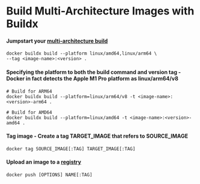 # Build Multi-Architecture Images with Buildx

#### Jumpstart your [multi-architecture build](https://www.docker.com/blog/how-to-rapidly-build-multi-architecture-images-with-buildx/)
```
docker buildx build --platform linux/amd64,linux/arm64 \
--tag <image-name>:<version> .
```

#### Specifying the platform to both the build command and version tag - Docker in fact detects the Apple M1 Pro platform as linux/arm64/v8
```
# Build for ARM64 
docker buildx build --platform=linux/arm64/v8 -t <image-name>:<version>-arm64 .

# Build for AMD64
docker buildx build --platform=linux/amd64 -t <image-name>:<version>-amd64 .
```

#### Tag image - Create a tag TARGET_IMAGE that refers to SOURCE_IMAGE
```
docker tag SOURCE_IMAGE[:TAG] TARGET_IMAGE[:TAG]
```

#### Upload an image to a [registry](https://docs.docker.com/engine/reference/commandline/push/)
```
docker push [OPTIONS] NAME[:TAG]
```
